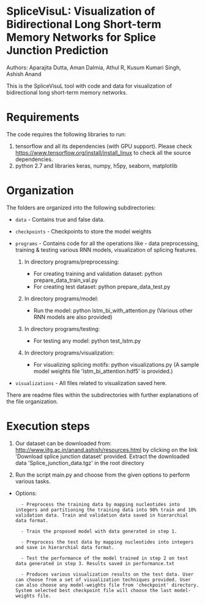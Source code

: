 # SpliceVisuL: Visualization of Bidirectional Long Short-term Memory Networks for Splice Junction Prediction
Authors: Aparajita Dutta, Aman Dalmia, Athul R, Kusum Kumari Singh, Ashish Anand

This is the SpliceVisuL tool with code and data for visualization of bidirectional long short-term memory networks.

# Requirements

The code requires the following libraries to run:
1. tensorflow and all its dependencies (with GPU support). Please check https://www.tensorflow.org/install/install_linux
   to check all the source dependencies.
2. python 2.7 and libraries keras, numpy, h5py, seaborn, matplotlib

# Organization

The folders are organized into the following subdirectories:

- `data` - Contains true and false data.
- `checkpoints` - Checkpoints to store the model weights
- `programs` - Contains code for all the operations like - data preprocessing, training & testing various RNN models, visualization of splicing features.

	1. In directory programs/preprocessing:
		- For creating training and validation dataset: python prepare_data_train_val.py
		- For creating test dataset: python prepare_data_test.py

	2. In directory programs/model:
		- Run the model: python lstm_bi_with_attention.py (Various other RNN models are also provided)

	3. In directory programs/testing:
		- For testing any model: python test_lstm.py 

	4. In directory programs/visualization:
		- For visualizing splicing motifs: python visualizations.py (A sample model weights file 'lstm_bi_attention.hdf5' is provided.)
	
- `visualizations` - All files related to visualization saved here.

There are readme files within the subdirectories with further explanations of the file organization.


# Execution steps

1. Our dataset can be downloaded from: http://www.iitg.ac.in/anand.ashish/resources.html by clicking on the link 'Download splice junction dataset' provided.
Extract the downloaded data 'Splice_junction_data.tgz' in the root directory

2. Run the script main.py and choose from the given options to perform various tasks.
- Options:
		
		- Preprocess the training data by mapping nucleotides into integers and partitioning the training data into 90% train and 10% validation data. Train and validation data saved in hierarchial data format.
		
		- Train the proposed model with data generated in step 1.
		
		- Preprocess the test data by mapping nucleotides into integers and save in hierarchial data format.
		
		- Test the performance of the model trained in step 2 on test data generated in step 3. Results saved in performance.txt
		
		- Produces various visualization results on the test data. User can choose from a set of visualization techniques provided. User can also choose any model-weights file from 'checkpoint' directory. System selected best checkpoint file will choose the last model-weights file.
		
	




